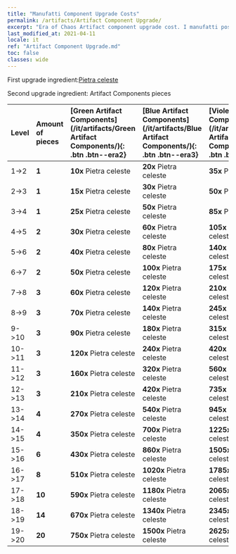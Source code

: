 ```yaml
---
title: "Manufatti Component Upgrade Costs"
permalink: /artifacts/Artifact Component Upgrade/
excerpt: "Era of Chaos Artifact component upgrade cost. I manufatti possono migliorare gli attributi degli eroi e sbloccare tecniche più potenti."
last_modified_at: 2021-04-11
locale: it
ref: "Artifact Component Upgrade.md"
toc: false
classes: wide
---
```


  First upgrade ingredient:[Pietra celeste](/it/Items/art_188/)

  Second upgrade ingredient: Artifact Components pieces 

  |  Level  | Amount of pieces | [Green Artifact Components](/it/artifacts/Green Artifact Components/){: .btn .btn--era2} | [Blue Artifact Components](/it/artifacts/Blue Artifact Components/){: .btn .btn--era3} | [Violet Artifact Components](/it/artifacts/Violet Artifact Components/){: .btn .btn--era4} | [Orange Artifact Components](/it/artifacts/Orange Artifact Components/){: .btn .btn--era5} |
  |:--------|:-----------------|:-------|:-------|:-------|:-------|
  | 1->2  | **1** | **10x** Pietra celeste | **20x** Pietra celeste | **35x** Pietra celeste | **60x** Pietra celeste |
  | 2->3  | **1** | **15x** Pietra celeste | **30x** Pietra celeste | **50x** Pietra celeste | **85x** Pietra celeste |
  | 3->4  | **1** | **25x** Pietra celeste | **50x** Pietra celeste | **85x** Pietra celeste | **145x** Pietra celeste |
  | 4->5  | **2** | **30x** Pietra celeste | **60x** Pietra celeste | **105x** Pietra celeste | **180x** Pietra celeste |
  | 5->6  | **2** | **40x** Pietra celeste | **80x** Pietra celeste | **140x** Pietra celeste | **240x** Pietra celeste |
  | 6->7  | **2** | **50x** Pietra celeste | **100x** Pietra celeste | **175x** Pietra celeste | **300x** Pietra celeste |
  | 7->8  | **3** | **60x** Pietra celeste | **120x** Pietra celeste | **210x** Pietra celeste | **360x** Pietra celeste |
  | 8->9  | **3** | **70x** Pietra celeste | **140x** Pietra celeste | **245x** Pietra celeste | **420x** Pietra celeste |
  | 9->10  | **3** | **90x** Pietra celeste | **180x** Pietra celeste | **315x** Pietra celeste | **540x** Pietra celeste |
  | 10->11  | **3** | **120x** Pietra celeste | **240x** Pietra celeste | **420x** Pietra celeste | **720x** Pietra celeste |
  | 11->12  | **3** | **160x** Pietra celeste | **320x** Pietra celeste | **560x** Pietra celeste | **960x** Pietra celeste |
  | 12->13  | **3** | **210x** Pietra celeste | **420x** Pietra celeste | **735x** Pietra celeste | **1260x** Pietra celeste |
  | 13->14  | **4** | **270x** Pietra celeste | **540x** Pietra celeste | **945x** Pietra celeste | **1620x** Pietra celeste |
  | 14->15  | **4** | **350x** Pietra celeste | **700x** Pietra celeste | **1225x** Pietra celeste | **2100x** Pietra celeste |
  | 15->16  | **6** | **430x** Pietra celeste | **860x** Pietra celeste | **1505x** Pietra celeste | **2580x** Pietra celeste |
  | 16->17  | **8** | **510x** Pietra celeste | **1020x** Pietra celeste | **1785x** Pietra celeste | **3060x** Pietra celeste |
  | 17->18  | **10** | **590x** Pietra celeste | **1180x** Pietra celeste | **2065x** Pietra celeste | **3540x** Pietra celeste |
  | 18->19  | **14** | **670x** Pietra celeste | **1340x** Pietra celeste | **2345x** Pietra celeste | **4020x** Pietra celeste |
  | 19->20  | **20** | **750x** Pietra celeste | **1500x** Pietra celeste | **2625x** Pietra celeste | **4500x** Pietra celeste |
